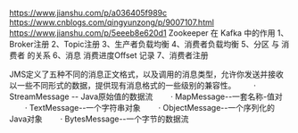 https://www.jianshu.com/p/a036405f989c
https://www.cnblogs.com/qingyunzong/p/9007107.html
https://www.jianshu.com/p/5eeeb8e620d1
Zookeeper 在 Kafka 中的作用
1、Broker注册
2、Topic注册
3、生产者负载均衡
4、消费者负载均衡
5、分区 与 消费者 的关系
6、消息 消费进度Offset 记录
7、消费者注册

JMS定义了五种不同的消息正文格式，以及调用的消息类型，允许你发送并接收以一些不同形式的数据，提供现有消息格式的一些级别的兼容性。
　　· StreamMessage -- Java原始值的数据流
　　· MapMessage--一套名称-值对
　　· TextMessage--一个字符串对象
　　· ObjectMessage--一个序列化的 Java对象
　　· BytesMessage--一个字节的数据流
